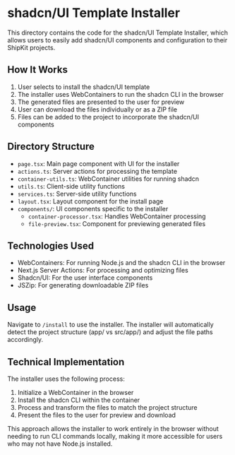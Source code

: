# shadcn/UI Template Installer

This directory contains the code for the shadcn/UI Template Installer, which allows users to easily add shadcn/UI components and configuration to their ShipKit projects.

## How It Works

1. User selects to install the shadcn/UI template
2. The installer uses WebContainers to run the shadcn CLI in the browser
3. The generated files are presented to the user for preview
4. User can download the files individually or as a ZIP file
5. Files can be added to the project to incorporate the shadcn/UI components

## Directory Structure

- `page.tsx`: Main page component with UI for the installer
- `actions.ts`: Server actions for processing the template
- `container-utils.ts`: WebContainer utilities for running shadcn
- `utils.ts`: Client-side utility functions
- `services.ts`: Server-side utility functions
- `layout.tsx`: Layout component for the install page
- `components/`: UI components specific to the installer
  - `container-processor.tsx`: Handles WebContainer processing
  - `file-preview.tsx`: Component for previewing generated files

## Technologies Used

- WebContainers: For running Node.js and the shadcn CLI in the browser
- Next.js Server Actions: For processing and optimizing files
- Shadcn/UI: For the user interface components
- JSZip: For generating downloadable ZIP files

## Usage

Navigate to `/install` to use the installer. The installer will automatically detect the project structure (app/ vs src/app/) and adjust the file paths accordingly.

## Technical Implementation

The installer uses the following process:

1. Initialize a WebContainer in the browser
2. Install the shadcn CLI within the container
4. Process and transform the files to match the project structure
5. Present the files to the user for preview and download

This approach allows the installer to work entirely in the browser without needing to run CLI commands locally, making it more accessible for users who may not have Node.js installed.
